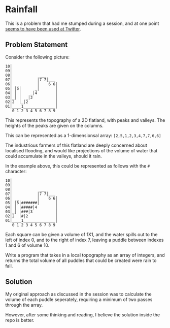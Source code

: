 # Rainfall

This is a problem that had me stumped during a session, and at one point 
[seems to have been used at 
Twitter](https://medium.com/@bearsandsharks/i-failed-a-twitter-interview-52062fbb534b).

## Problem Statement

Consider the following picture:

```
10│
09│
08│            ___
07│           │7 7│___
06│  _        │    6 6│
05│ │5│      _│       │
04│ │ │    _│4        │
03│_│ │  _│3          │
02│2  │_│2            │
01│____1______________│
   0 1 2 3 4 5 6 7 8 9
```

This represents the topography of a 2D flatland, with peaks and valleys.
The heights of the peaks are given on the columns.

This can be represented as a 1-dimensionsal array: 
`[2,5,1,2,3,4,7,7,6,6]`

The industrious farmers of this flatland are deeply concerned about
localised flooding, and would like projections of the volume of water
that could accumulate in the valleys, should it rain.

In the example above, this could be represented as follows with the `#` 
character:

```
10│
09│
08│            ___
07│           │7 7│___
06│  _        │    6 6│
05│ │5│#######│       │
04│ │ │#####│4        │
03│_│ │###│3          │
02│2  │#│2            │
01│____1______________│
   0 1 2 3 4 5 6 7 8 9
```

Each square can be given a volume of 1X1, and the water spills out to the left of index 0, and to the right of index 
7, leaving a puddle between indexes 1 and 6 of volume 10.

Write a program that takes in a local topography as an array of 
integers, and returns the total volume of all puddles that could be 
created were rain to fall.

## Solution

My original approach as discussed in the session was to calculate the 
volume of each puddle seperately, requiring a minimum of two passes 
through the array.

However, after some thinking and reading, I believe the solution inside 
the repo is better.
